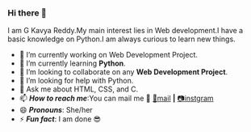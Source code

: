 ### Hi there 👋

I am G Kavya Reddy.My main interest lies in Web development.I have a basic knowledge on Python.I am always curious to learn new things.


- 🔭 I’m currently working on Web Development Project.
- 🌱 I’m currently learning **Python**.
- 👯 I’m looking to collaborate on any **Web Development Project**.
- 🤔 I’m looking for help with Python.
- 💬 Ask me about HTML, CSS, and C.
- 📫 ***How to reach me***:You can mail me :information_desk_person: [ 📧mail](mailto:kavyareddy2810@gmail.com) **|** [:camera:instgram](https://instgram.com/kavya_reddy2810)
- 😄 ***Pronouns***: She/her
- ⚡ ***Fun fact***: I am done  😎

